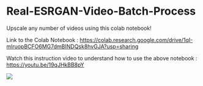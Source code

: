 # Real-ESRGAN-Video-Batch-Process
Upscale any number of videos using this colab notebook!


Link to the Colab Notebook :
https://colab.research.google.com/drive/1qI-mlruopBCFO6MG7dmBINDQsk8hvGJA?usp=sharing

Watch this instruction video to understand how to use the above notebook :
https://youtu.be/19qJHkBB8pY

![](https://i.ibb.co/hBYy5F2/comapare.jpg)
